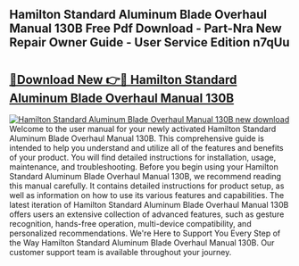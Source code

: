 ## Hamilton Standard Aluminum Blade Overhaul Manual 130B Free Pdf Download - Part-Nra New Repair Owner Guide - User Service Edition n7qUu

# <h2><a href="http://bc49922.oget.top/?id=Hamilton+Standard+Aluminum+Blade+Overhaul+Manual+130B">🔗Download New 👉🔴 Hamilton Standard Aluminum Blade Overhaul Manual 130B</a></h2>

[![Hamilton Standard Aluminum Blade Overhaul Manual 130B new download](https://i.imgur.com/5g1atiW.png)](http://bc49922.oget.top/?id=Hamilton+Standard+Aluminum+Blade+Overhaul+Manual+130B)
Welcome to the user manual for your newly activated Hamilton Standard Aluminum Blade Overhaul Manual 130B. This comprehensive guide is intended to help you understand and utilize all of the features and benefits of your product. You will find detailed instructions for installation, usage, maintenance, and troubleshooting. Before you begin using your Hamilton Standard Aluminum Blade Overhaul Manual 130B, we recommend reading this manual carefully. It contains detailed instructions for product setup, as well as information on how to use its various features and capabilities. The latest iteration of Hamilton Standard Aluminum Blade Overhaul Manual 130B offers users an extensive collection of advanced features, such as gesture recognition, hands-free operation, multi-device compatibility, and personalized recommendations. We're Here to Support You Every Step of the Way Hamilton Standard Aluminum Blade Overhaul Manual 130B. Our customer support team is available throughout your journey.
